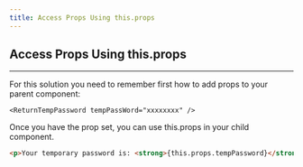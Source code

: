 ```yaml
---
title: Access Props Using this.props
---
```

## Access Props Using this.props
---

For this solution you need to remember first how to add props to your parent component:

 ```JSX
<ReturnTempPassword tempPassWord="xxxxxxxx" />
```

Once you have the prop set, you can use this.props in your child component.

```html
<p>Your temporary password is: <strong>{this.props.tempPassword}</strong></p>
```

<!-- The article goes here, in GitHub-flavored Markdown. Feel free to add YouTube videos, images, and CodePen/JSBin embeds  -->
